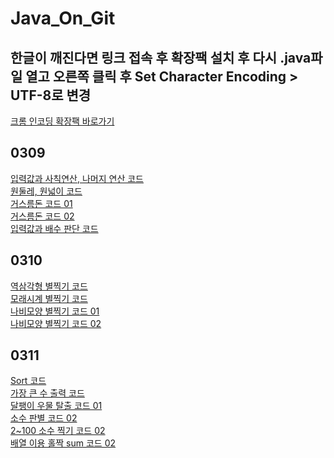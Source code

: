 # Java_On_Git

## 한글이 깨진다면 링크 접속 후 확장팩 설치 후 다시 .java파일 열고 오른쪽 클릭 후 Set Character Encoding > UTF-8로 변경
[크롬 인코딩 확장팩 바로가기](https://chrome.google.com/webstore/detail/set-character-encoding/bpojelgakakmcfmjfilgdlmhefphglae)

## 0309
[입력값과 사칙연산, 나머지 연산 코드](/HomeworkMain01.java)<br>
[원둘레, 원넓이 코드](/HomeworkMain02.java)<br>
[거스름돈 코드 01](/HomeworkMain03a.java)<br>
[거스름돈 코드 02](/HomeworkMain03b.java)<br>
[입력값과 배수 판단 코드](/HomeworkMain04.java)<br>

## 0310
[역삼각형 별찍기 코드](/HomeworkMain06.java)<br>
[모래시계 별찍기 코드](/HomeworkMain07.java)<br>
[나비모양 별찍기 코드 01](/HomeworkMain08a.java)<br>
[나비모양 별찍기 코드 02](/HomeworkMain08b.java)<br>

## 0311
[Sort 코드](/HomeworkMain0311a.java)<br>
[가장 큰 수 출력 코드](/HomeworkMain0311b.java)<br>
[달팽이 우물 탈출 코드 01](/HomeworkMain0311c.java)<br>
[소수 판별 코드 02](/HomeworkMain0311d.java)<br>
[2~100 소수 찍기 코드 02](/HomeworkMain0311e.java)<br>
[배열 이용 홀짝 sum 코드 02](/HomeworkMain0311f.java)<br>
